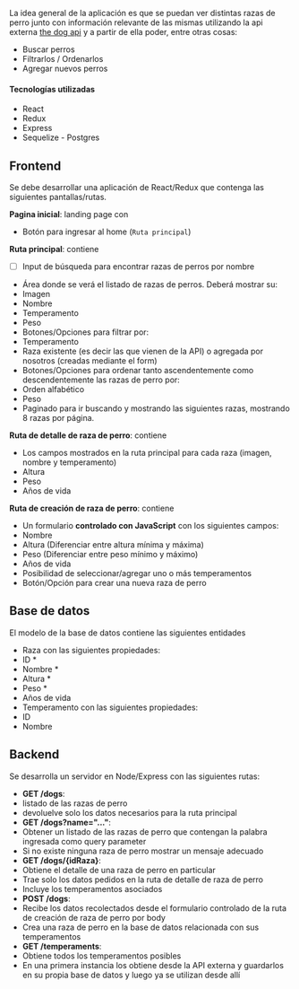 La idea general de la aplicación es que se puedan ver distintas razas de perro junto con información relevante de las mismas utilizando la api externa [the dog api](https://thedogapi.com/) y a partir de ella poder, entre otras cosas:

- Buscar perros
- Filtrarlos / Ordenarlos
- Agregar nuevos perros

#### Tecnologías utilizadas

-  React
-  Redux
-  Express
-  Sequelize - Postgres

## Frontend

Se debe desarrollar una aplicación de React/Redux que contenga las siguientes pantallas/rutas.

__Pagina inicial__: landing page con

- Botón para ingresar al home (`Ruta principal`)

__Ruta principal__: contiene

- [ ] Input de búsqueda para encontrar razas de perros por nombre
-  Área donde se verá el listado de razas de perros. Deberá mostrar su:
  - Imagen
  - Nombre
  - Temperamento
  - Peso
-  Botones/Opciones para filtrar por:
  - Temperamento
  - Raza existente (es decir las que vienen de la API) o agregada por nosotros (creadas mediante el form)
-  Botones/Opciones para ordenar tanto ascendentemente como descendentemente las razas de perro por:
  - Orden alfabético
  - Peso
-  Paginado para ir buscando y mostrando las siguientes razas, mostrando 8 razas por página.

__Ruta de detalle de raza de perro__: contiene

-  Los campos mostrados en la ruta principal para cada raza (imagen, nombre y temperamento)
-  Altura
-  Peso
-  Años de vida

__Ruta de creación de raza de perro__: contiene

-  Un formulario __controlado con JavaScript__ con los siguientes campos:
  - Nombre
  - Altura (Diferenciar entre altura mínima y máxima)
  - Peso (Diferenciar entre peso mínimo y máximo)
  - Años de vida
-  Posibilidad de seleccionar/agregar uno o más temperamentos
-  Botón/Opción para crear una nueva raza de perro


## Base de datos

El modelo de la base de datos contiene las siguientes entidades

-  Raza con las siguientes propiedades:
  - ID *
  - Nombre *
  - Altura *
  - Peso *
  - Años de vida
-  Temperamento con las siguientes propiedades:
  - ID
  - Nombre

## Backend

Se desarrolla un servidor en Node/Express con las siguientes rutas:

-  __GET /dogs__:
  - listado de las razas de perro
  - devoluelve solo los datos necesarios para la ruta principal
-  __GET /dogs?name="..."__:
  - Obtener un listado de las razas de perro que contengan la palabra ingresada como query parameter
  - Si no existe ninguna raza de perro mostrar un mensaje adecuado
-  __GET /dogs/{idRaza}__:
  - Obtiene el detalle de una raza de perro en particular
  - Trae solo los datos pedidos en la ruta de detalle de raza de perro
  - Incluye los temperamentos asociados
-  __POST /dogs__:
  - Recibe los datos recolectados desde el formulario controlado de la ruta de creación de raza de perro por body
  - Crea una raza de perro en la base de datos relacionada con sus temperamentos
-  __GET /temperaments__:
  - Obtiene todos los temperamentos posibles
  - En una primera instancia los obtiene desde la API externa y guardarlos en su propia base de datos y luego ya se utilizan desde allí
